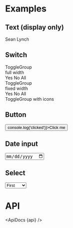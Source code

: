 <script>
  import {
    mdiAccount,
    mdiAccountMultipleOutline,
    mdiAccountOutline,
    mdiChevronDown,
  } from '@mdi/js';

  import api from '$lib/components/Field.svelte?raw&sveld';
  import ApiDocs from '$lib/components/ApiDocs.svelte';

  import Button from '$lib/components/Button.svelte';
  import Field from '$lib/components/Field.svelte';
  import Icon from '$lib/components/Icon.svelte';
  import Preview from '$lib/components/Preview.svelte';
  import SectionDivider from '$lib/components/SectionDivider.svelte';
  import Switch from '$lib/components/Switch.svelte';
  import ToggleGroup from '$lib/components/ToggleGroup.svelte';
  import ToggleOption from '$lib/components/ToggleOption.svelte';
</script>

# Examples

## Text (display only)

<Preview>
  <div class="grid grid-flow-col gap-2">
    <Field label="First Name">Sean</Field>
    <Field label="Last Name">Lynch</Field>
  </div>
</Preview>

## Switch

<Preview>
  <Field label="Is Active" let:id>
    <Switch {id} />
  </Field>
</Preview>

<div class="grid grid-cols-2 gap-2">
  <div>
    <div class="text-lg font-semibold mt-8 ml-2">ToggleGroup</div>
    <div class="text-xs font-semibold text-black/50 mb-1 ml-2">full width</div>
    <Preview>
      <Field label="Is Active">
        <ToggleGroup contained classes={{ root: 'w-full', options: 'w-full' }}>
          <ToggleOption>Yes</ToggleOption>
          <ToggleOption>No</ToggleOption>
          <ToggleOption>All</ToggleOption>
        </ToggleGroup>
      </Field>
    </Preview>
  </div>

  <div>
    <div class="text-lg font-semibold mt-8 ml-2">ToggleGroup</div>
    <div class="text-xs font-semibold text-black/50 mb-1 ml-2">fixed width</div>
    <Preview>
      <Field label="Is Active">
        <ToggleGroup contained classes={{ root: 'w-96', options: 'w-full' }}>
          <ToggleOption>Yes</ToggleOption>
          <ToggleOption>No</ToggleOption>
          <ToggleOption>All</ToggleOption>
        </ToggleGroup>
      </Field>
    </Preview>
  </div>

  <div>
    <div class="text-lg font-semibold mt-8 mb-1 ml-2">ToggleGroup with icons</div>
    <Preview>
      <Field label="Is Active">
        <ToggleGroup contained circle classes={{ options: 'h-12 w-32' }}>
          <ToggleOption>
            <Icon path={mdiAccount} />
          </ToggleOption>
          <ToggleOption>
            <Icon path={mdiAccountOutline} />
          </ToggleOption>
          <ToggleOption>
            <Icon path={mdiAccountMultipleOutline} />
          </ToggleOption>
        </ToggleGroup>
      </Field>
    </Preview>
  </div>
</div>

## Button

<Preview>
  <Field label="Action" let:id>
    <Button {id} on:click={() => console.log('clicked')}>Click me</Button>
  </Field>
</Preview>

## Date input

<Preview>
  <Field label="Date of Birth" let:id>
    <input {id} type="date" class="text-sm w-full outline-none" />
  </Field>
</Preview>

## Select

<Preview>
  <Field label="Position" let:id>
    <select {id} class="text-sm w-full outline-none appearance-none cursor-pointer">
      <option value={1}>First</option>
      <option value={2}>Second</option>
      <option value={3}>Third</option>
      <option value={4}>Fourth</option>
    </select>
    <span slot="append">
      <Icon path={mdiChevronDown} />
    </span>
  </Field>
</Preview>

# API

<ApiDocs {api} />
